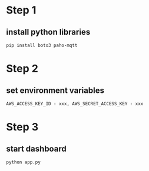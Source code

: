 # Step 1

## install python libraries
`pip install boto3 paho-mqtt`

# Step 2

## set environment variables 
`AWS_ACCESS_KEY_ID - xxx, AWS_SECRET_ACCESS_KEY - xxx`

# Step 3

## start dashboard
`python app.py`
